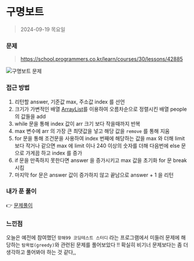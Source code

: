 # 구명보트
> 2024-09-19 목요일

### 문제
> <https://school.programmers.co.kr/learn/courses/30/lessons/42885>

![구명보트 문제](https://github.com/user-attachments/assets/8f29e05d-0de3-4b9b-a6c0-ca77c04d8ac5)

### 접근 방법
1. 리턴할 answer, 기준값 max, 주소값 index 를 선언
2. 크기가 가변적인 배열 [ArrayList](https://inpa.tistory.com/entry/JAVA-%E2%98%95-ArrayList-%EA%B5%AC%EC%A1%B0-%EC%82%AC%EC%9A%A9%EB%B2%95)를 이용하여 오름차순으로 정렬시킨 배열 people 의 값들을 add
3. while 문을 통해 index 값이 arr 크기 보다 작을때까지 반복
4. max 변수에 arr 의 가장 큰 최댓값을 넣고 해당 값을 `remove` 를 통해 지움
5. for 문을 통해 조건문을 사용하여 index 번째에 해당하는 값을 max 와 더해 limit 보다 작거나 같으면 max 에 limit 이나 240 이상의 숫자를 더해 다음번에 else 문으로 가게끔 하고 index 를 증가
6. if 문을 만족하지 못한다면 answer 을 증가시키고 max 값을 초기화 for 문 break 시킴
7. 마지막 for 문은 answer 값이 증가하지 않고 끝남으로 answer + 1 을 리턴

### 내가 푼 풀이
👉 [문제풀이](https://github.com/subbangE/codingTest/blob/master/src/explanation/%EA%B5%AC%EB%AA%85%EB%B3%B4%ED%8A%B8.java)

### 느낀점
오늘은 예전에 참여했던 `항해99 코딩테스트 스터디` 라는 프로그램에서 미들러 문제에 해당하는 `탐욕법(greedy)`와 관련된 문제를 풀어보았다 !!
확실히 비기너 문제보다는 좀 더 생각하고 풀어봐야 하는 것 같다,,
